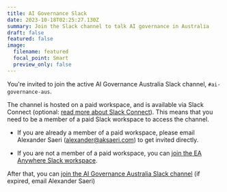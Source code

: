 ```yaml
---
title: AI Governance Slack
date: 2023-10-18T02:25:27.130Z
summary: J﻿oin the Slack channel to talk AI governance in Australia
draft: false
featured: false
image:
  filename: featured
  focal_point: Smart
  preview_only: false
---
```


You're invited to join the active AI Governance Australia Slack channel, `#ai-governance-aus`.

The channel is hosted on a paid workspace, and is available via Slack Connect (optional: [read more about Slack Connect](https://slack.com/intl/en-au/connect)). This means that you need to be a member of a paid Slack workspace to access the channel.


- If you are already a member of a paid workspace, please email Alexander Saeri ([alexander@aksaeri.com](alexander@aksaeri.com)) to get invited directly.

- If you are not a member of a paid workspace, you can [join the EA Anywhere Slack workspace](https://join.slack.com/t/eavirtualmeetupgroup/shared_invite/zt-nnm9fyfp-kPS1R98d~SW5soPRcfegoQ). 

After that, you can [join the AI Governance Australia Slack channel](
https://join.slack.com/share/enQtNjA1MjE2MjgxNzIzNy1iM2NmMTZmNmNmMzcwM2M5ZDFhMDZmY2VmYzZhOTUwYjNkYzBkMzQzYThmOTIwYTQ3OWM3NzQ4OWZiOTU0MWY1) (if expired, email Alexander Saeri)